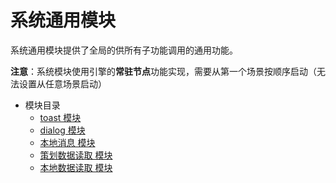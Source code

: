 # 系统通用模块

系统通用模块提供了全局的供所有子功能调用的通用功能。

**注意**：系统模块使用引擎的**常驻节点**功能实现，需要从第一个场景按顺序启动（无法设置从任意场景启动）

- 模块目录
  - [toast 模块](toast.md) 
  - [dialog 模块](dialog.md) 
  - [本地消息 模块](./event.md) 
  - [策划数据读取 模块](jsonData.md) 
  - [本地数据读取 模块](./localDataBase.md) 